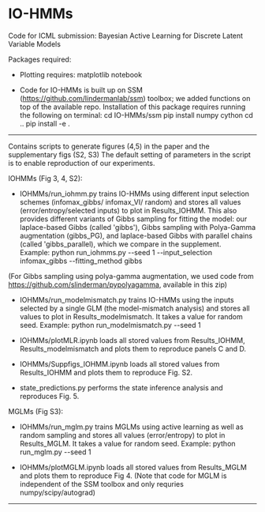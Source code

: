# IO-HMMs

Code for ICML submission: Bayesian Active Learning for Discrete Latent Variable Models

Packages required:
  - Plotting requires:
     matplotlib
     notebook

  - Code for IO-HMMs is built up on SSM (https://github.com/lindermanlab/ssm) toolbox; we added functions on top of the available repo.
    Installation of this package requires running the following on terminal: 
      cd IO-HMMs/ssm
      pip install numpy cython
      cd ..
      pip install -e .

------------------------------------------------------------------------------------------------------------------------------------------------------------------
Contains scripts to generate figures (4,5) in the paper and the supplementary figs (S2, S3) The default setting of parameters in the script is to enable reproduction of our experiments. 

IOHMMs (Fig 3, 4, S2):
  - IOHMMs/run_iohmm.py trains IO-HMMs using different input selection schemes (infomax_gibbs/ infomax_VI/ random) and stores all values (error/entropy/selected inputs) to plot in Results_IOHMM. This also provides different variants of Gibbs sampling for fitting the model: our laplace-based Gibbs (called 'gibbs'), Gibbs sampling with Polya-Gamma augmentation (gibbs_PG), and laplace-based Gibbs with parallel chains (called 'gibbs_parallel), which we compare in the supplement.  
  Example: python run_iohmms.py --seed 1 --input_selection infomax_gibbs --fitting_method gibbs

  (For Gibbs sampling using polya-gamma augmentation, we used code from https://github.com/slinderman/pypolyagamma, available in this zip)

  - IOHMMs/run_modelmismatch.py trains IO-HMMs using the inputs selected by a single GLM (the model-mismatch analysis) and stores all values to plot in Results_modelmismatch.
  It takes a value for random seed. 
  Example: python run_modelmismatch.py --seed 1

  - IOHMMs/plotMLR.ipynb loads all stored values from Results_IOHMM, Results_modelmismatch and plots them to reproduce panels C and D.

  - IOHMMs/Suppfigs_IOHMM.ipynb loads all stored values from Results_IOHMM and plots them to reproduce Fig. S2.

  - state_predictions.py performs the state inference analysis and reproduces Fig. 5. 



MGLMs (Fig S3):
  - IOHMMs/run_mglm.py trains MGLMs using active learning as well as random sampling and stores all values (error/entropy) to plot in Results_MGLM.
    It takes a value for random seed.
    Example: python run_mglm.py --seed 1

  - IOHMMs/plotMGLM.ipynb loads all stored values from Results_MGLM and plots them to reproduce Fig 4.
  (Note that code for MGLM is independent of the SSM toolbox and only requries numpy/scipy/autograd) 

------------------------------------------------------------------------------------------------------------------------------------------------------------------ 
